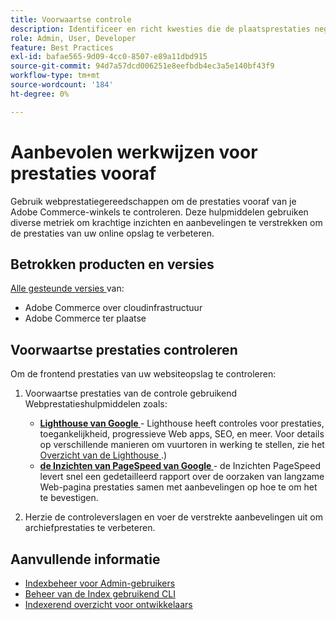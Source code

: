 ```yaml
---
title: Voorwaartse controle
description: Identificeer en richt kwesties die de plaatsprestaties negatief beïnvloeden door Webprestatieshulpmiddelen te gebruiken om Adobe Commerce storefront verrichtingen te controleren.
role: Admin, User, Developer
feature: Best Practices
exl-id: bafae565-9d09-4cc0-8507-e89a11dbd915
source-git-commit: 94d7a57dcd006251e8eefbdb4ec3a5e140bf43f9
workflow-type: tm+mt
source-wordcount: '184'
ht-degree: 0%

---
```


# Aanbevolen werkwijzen voor prestaties vooraf

Gebruik webprestatiegereedschappen om de prestaties vooraf van je Adobe Commerce-winkels te controleren.
Deze hulpmiddelen gebruiken diverse metriek om krachtige inzichten en aanbevelingen te verstrekken om de prestaties van uw online opslag te verbeteren.

## Betrokken producten en versies

[ Alle gesteunde versies ](../../../release/versions.md) van:

- Adobe Commerce over cloudinfrastructuur
- Adobe Commerce ter plaatse

## Voorwaartse prestaties controleren

Om de frontend prestaties van uw websiteopslag te controleren:

1. Voorwaartse prestaties van de controle gebruikend Webprestatieshulpmiddelen zoals:

   - **[Lighthouse van Google ](https://web.dev/measure/)** - Lighthouse heeft controles voor prestaties, toegankelijkheid, progressieve Web apps, SEO, en meer. Voor details op verschillende manieren om vuurtoren in werking te stellen, zie het [ Overzicht van de Lighthouse ](https://developer.chrome.com/docs/lighthouse/overview).)
   - **[de Inzichten van PageSpeed van Google ](https://pagespeed.web.dev/)** - de Inzichten PageSpeed levert snel een gedetailleerd rapport over de oorzaken van langzame Web-pagina prestaties samen met aanbevelingen op hoe te om het te bevestigen.

1. Herzie de controleverslagen en voer de verstrekte aanbevelingen uit om archiefprestaties te verbeteren.

## Aanvullende informatie

- [Indexbeheer voor Admin-gebruikers](../../../configuration/cli/manage-indexers.md#configure-indexers)
- [ Beheer van de Index gebruikend CLI ](https://experienceleague.adobe.com/docs/commerce-operations/configuration-guide/cli/manage-indexers.html?lang=nl-NL)
- [ Indexerend overzicht voor ontwikkelaars ](https://developer.adobe.com/commerce/php/development/components/indexing/)
